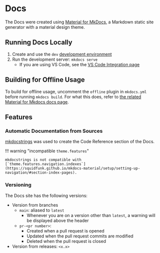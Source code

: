 # Docs

The Docs were created using [Material for MkDocs](https://squidfunk.github.io/mkdocs-material/),
a Markdown static site generator with a material design theme.

## Running Docs Locally

1. Create and use the `dev` [development environment](./contributing.md#tox-development-environments)
2. Run the development server: `mkdocs serve`
    - If you are using VS Code, see the [VS Code Integration page](./vscode.md#docs)

## Building for Offline Usage

To build for offline usage, uncomment the `offline` plugin in `mkdocs.yml`
before running `mkdocs build`. For what this does, refer to
[the related Material for Mkdocs docs page](https://squidfunk.github.io/mkdocs-material/setup/building-for-offline-usage/).

## Features

### Automatic Documentation from Sources

[mkdocstrings](https://mkdocstrings.github.io/) was used to create the Code Reference
section of the Docs.

!!! warning "incompatible `theme.features`"

    mkdocstrings is not compatible with
    [`theme.features.navigation.indexes`](https://squidfunk.github.io/mkdocs-material/setup/setting-up-navigation/#section-index-pages).

### Versioning

The Docs site has the following versions:

- Version from branches
    - `main`: aliased to `latest`
        - Whenever you are on a version other than `latest`, a warning will be displayed
          above the header
    - `pr-<pr number>`:
        - Created when a pull request is opened
        - Updated when the pull request commits are modified
        - Deleted when the pull request is closed
- Version from releases: `<x.x>`
